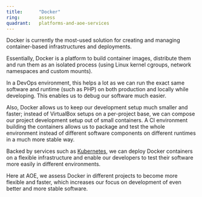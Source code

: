 ```yaml
---
title:      "Docker"
ring:       assess
quadrant:   platforms-and-aoe-services
---
```


Docker is currently the most-used solution for creating and managing container-based infrastructures and deployments.

Essentially, Docker is a platform to build container images, distribute them and run them as an isolated process (using Linux kernel cgroups, network namespaces and custom mounts).

In a DevOps environment, this helps a lot as we can run the exact same software and runtime (such as PHP) on both production and locally while developing. This enables us to debug our software much easier.

Also, Docker allows us to keep our development setup much smaller and faster; instead of VirtualBox setups on a per-project base, we can compose our project development setup out of small containers. A CI environment building the containers allows us to package and test the whole environment instead of different software components on different runtimes in a much more stable way.

Backed by services such as [Kubernetes](/platforms-and-aoe-services/kubernetes.html), we can deploy Docker containers on a flexible infrastructure and enable our developers to test their software more easily in different environments.

Here at AOE, we assess Docker in different projects to become more flexible and faster, which increases our focus on development of even better and more stable software.
